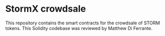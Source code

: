 # StormX crowdsale
This repository contains the smart contracts for the crowdsale of STORM tokens. This Solidity codebase was reviewed by Matthew Di Ferrante.
